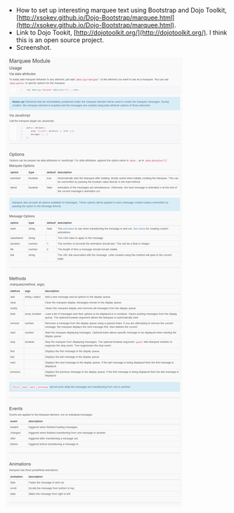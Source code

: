 * How to set up interesting marquee text using Bootstrap and Dojo Toolkit, [http://xsokev.github.io/Dojo-Bootstrap/marquee.html](http://xsokev.github.io/Dojo-Bootstrap/marquee.html).
* Link to Dojo Tookit, [http://dojotoolkit.org/](http://dojotoolkit.org/). I think this is an open source project.
* Screenshot.

![./20170526-2041-cet-javascript-marquee-text-with-bootstrap-and-dojo-toolkit-1.png](./20170526-2041-cet-javascript-marquee-text-with-bootstrap-and-dojo-toolkit-1.png)